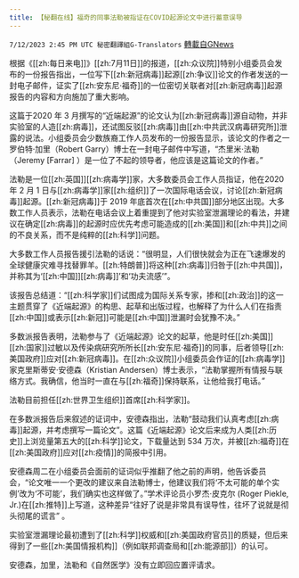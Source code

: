 ```yaml
---
title: 【秘翻在线】福奇的同事法勒被指证在COVID起源论文中进行蓄意误导
---
```

`7/12/2023 2:45 PM UTC 秘密翻譯組G-Translators` [轉載自GNews](https://gnews.org/articles/1455256)

根据《[[zh:每日来电]]》[[zh:7月11日]]的报道，[[zh:众议院]]特别小组委员会发布的一份报告指出，一位写下[[zh:新冠病毒]]起源[[zh:争议]]论文的作者发送的一封电子邮件，证实了[[zh:安东尼·福奇]]的一位密切关联者对[[zh:新冠病毒]]起源报告的内容和方向施加了重大影响。

这篇于2020 年 3 月撰写的“近端起源”的论文认为[[zh:新冠病毒]]源自动物，并非实验室的人造[[zh:病毒]]，还试图反驳[[zh:病毒]]由[[zh:中共武汉病毒研究所]]泄露的说法。小组委员会少数族裔工作人员发布的一份报告显示，该论文的作者之一罗伯特·加里（Robert Garry）博士在一封电子邮件中写道，“杰里米·法勒（Jeremy \[Farrar\] ）是一位了不起的领导者，他应该是这篇论文的作者。”

法勒是一位[[zh:英国]][[zh:病毒学]]家，大多数委员会工作人员指证，他在2020 年 2 月 1 日与[[zh:病毒学]]家[[zh:组织]]了一次国际电话会议，讨论[[zh:新冠病毒]]起源。[[zh:新冠病毒]]于 2019 年底首次在[[zh:中共国]]部分地区出现。大多数工作人员表示，法勒在电话会议上着重提到了他对实验室泄漏理论的看法，并建议在确定[[zh:病毒]]的起源时应优先考虑可能造成的[[zh:美国]]和[[zh:中共]]之间的不良关系，而不是纯粹的[[zh:科学]]问题。

大多数工作人员报告援引法勒的话说：“很明显，人们很快就会为正在飞速爆发的全球健康灾难寻找替罪羊。[[zh:特朗普]]将这种[[zh:病毒]]归咎于[[zh:中共国]]，并称其为‘[[zh:中国]][[zh:病毒]]’和‘功夫流感’”。

该报告总结道：“[[zh:科学家]]们试图成为国际关系专家，掺和[[zh:政治]]的这一主题贯穿了《近端起源》的构思、起草和出版过程，也解释了为什么人们在指责[[zh:中国]]或表示[[zh:新冠]]可能是[[zh:中国]]泄漏时会犹豫不决。”

多数派报告表明，法勒参与了《近端起源》论文的起草，他是时任[[zh:美国]][[zh:国家]]过敏以及传染病研究所所长[[zh:安东尼·福奇]]的同事，后者领导[[zh:美国政府]]应对[[zh:新冠病毒]]。在[[zh:众议院]]小组委员会作证的[[zh:病毒学]]家克里斯蒂安·安德森（Kristian Andersen）博士表示，“法勒掌握所有情报与联络方式。我确信，他当时一直在与[[zh:福奇]]保持联系，让他给我打电话。”

法勒目前担任[[zh:世界卫生组织]]首席[[zh:科学家]]。

在多数派报告后来叙述的证词中，安德森指出，法勒“鼓动我们认真考虑[[zh:病毒]]起源，并考虑撰写一篇论文”。这篇《近端起源》论文后来成为人类[[zh:历史]]上浏览量第五大的[[zh:科学]]论文，下载量达到 534 万次，并被[[zh:福奇]]在[[zh:美国政府]]应对[[zh:疫情]]的简报中引用。

安德森周二在小组委员会面前的证词似乎推翻了他之前的声明，他告诉委员会，“论文唯一一个更改的建议来自法勒博士，他建议我们将‘不太可能的单个实例’改为‘不可能’，我们确实也这样做了。”学术评论员小罗杰·皮克尔 (Roger Piekle, Jr.)在[[zh:推特]]上写道，这种差异“往好了说是非常具有误导性，往坏了说就是彻头彻尾的谎言” 。

实验室泄漏理论最初遭到了[[zh:科学]]权威和[[zh:美国政府官员]]的质疑，但后来得到了一些[[zh:美国情报机构]]（例如联邦调查局和[[zh:能源部]]）的认可。

安德森，加里，法勒和《自然医学》没有立即回应置评请求。
